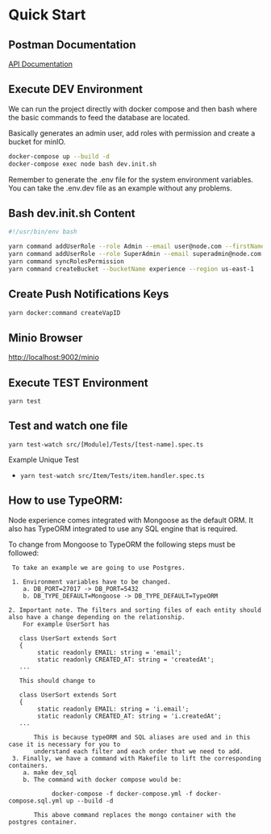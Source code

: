 # Quick Start

## Postman Documentation

[API Documentation](https://documenter.getpostman.com/view/10426172/Tz5je15Z)

## Execute DEV Environment

We can run the project directly with docker compose and then bash where the basic commands to feed the database are located.

Basically generates an admin user, add roles with permission and create a bucket for minIO.

```bash
docker-compose up --build -d
docker-compose exec node bash dev.init.sh
```

Remember to generate the .env file for the system environment variables. You can take the .env.dev file as an example without any problems.

## Bash dev.init.sh Content
```bash
#!/usr/bin/env bash

yarn command addUserRole --role Admin --email user@node.com --firstName node --lastName node --password 12345678 --documentType DNI --documentNumber 12345678 --gender male --phone 541112345678 --country AR --address av.1234 --isSuperAdmin false --birthday 04/07/1990
yarn command addUserRole --role SuperAdmin --email superadmin@node.com --firstName super --lastName admin --documentType DNI --documentNumber 12345679 --gender male --phone 541112345678 --country AR --address av.1234 --password 12345678 --birthday 05/07/1990 --isSuperAdmin true
yarn command syncRolesPermission
yarn command createBucket --bucketName experience --region us-east-1
```

## Create Push Notifications Keys

```bash
yarn docker:command createVapID
```

## Minio Browser

[http://localhost:9002/minio](http://localhost:9002/minio)


## Execute TEST Environment
```
yarn test
```

## Test and watch one file

```yarn test-watch src/[Module]/Tests/[test-name].spec.ts```

Example Unique Test

- ```yarn test-watch src/Item/Tests/item.handler.spec.ts```

## How to use TypeORM:

Node experience comes integrated with Mongoose as the default ORM. It also has TypeORM integrated to use any SQL engine 
that is required.

To change from Mongoose to TypeORM the following steps must be followed:
     
     To take an example we are going to use Postgres.
     
     1. Environment variables have to be changed.
        a. DB_PORT=27017 -> DB_PORT=5432
        b. DB_TYPE_DEFAULT=Mongoose -> DB_TYPE_DEFAULT=TypeORM
    
    2. Important note. The filters and sorting files of each entity should also have a change depending on the relationship.
        For example UserSort has
       
       class UserSort extends Sort
       {
            static readonly EMAIL: string = 'email';
            static readonly CREATED_AT: string = 'createdAt';
       ...
       
       This should change to
       
       class UserSort extends Sort
       {
            static readonly EMAIL: string = 'i.email';
            static readonly CREATED_AT: string = 'i.createdAt';
       ...
       
           This is because typeORM and SQL aliases are used and in this case it is necessary for you to 
           understand each filter and each order that we need to add.
     3. Finally, we have a command with Makefile to lift the corresponding containers.
        a. make dev_sql
        b. The command with docker compose would be:
                
                docker-compose -f docker-compose.yml -f docker-compose.sql.yml up --build -d
           
           This above command replaces the mongo container with the postgres container.

